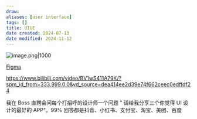 ```yaml
---
draw:
aliases: [user interface]
tags: []
title: UIUE
date created: 2024-07-13
date modified: 2024-11-12
---
```


![image.png|1000](https://imagehosting4picgo.oss-cn-beijing.aliyuncs.com/imagehosting/fix-dir%2Fpicgo%2Fpicgo-clipboard-images%2F2024%2F10%2F02%2F16-28-17-15386ba385d0431cb365f9cba8719c00-202410021628567-f12bb4.png)

[Figma](Figma.md)

https://www.bilibili.com/video/BV1wS411A79K/?spm_id_from=333.999.0.0&vd_source=dea414ee2d39e74f662ceec0edffdf24

我在 Boss 直聘会问每个打招呼的设计师一个问题 " 请给我分享三个你觉得 UI 设计的最好的 APP"。99% 回答都是抖音、小红书、支付宝、淘宝、美团、百度

